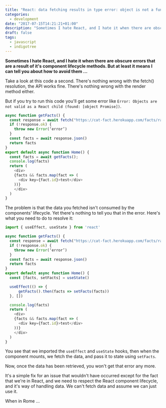 ```yaml
---
title: "React: data fetching results in type error: object is not a function"
categories:
  - development
date: "2017-07-15T14:21:21+01:00"
description: "Sometimes I hate React, and I hate it when there are obscure errors that are a result of it's component lifecycle methods. But at least it means I can tell you about how to avoid them ..."
draft: false
tags:
  - javascript
  - indigotree
---
```


**Sometimes I hate React, and I hate it when there are obscure errors that are a result of it's component lifecycle methods. But at least it means I can tell you about how to avoid them ...**

Take a look at this code a second. There's nothing wrong with the fetch() resolution, the API works fine. There's nothing wrong with the render method either.

But if you try to run this code you'll get some error like `Error: Objects are not valid as a React child (found: [object Promise])`.

```javascript
async function getFacts() {
  const response = await fetch("https://cat-fact.herokuapp.com/facts/random?amount=10")
  if (!response.ok) {
    throw new Error(‘error’)
  }
  const facts = await response.json()
  return facts
}
export default async function Home() {
  const facts = await getFacts();
  console.log(facts)
  return (
    <div>
    {facts && facts.map(fact => (
      <div key={fact.id}>test</div>
    ))}
    </div>
  )
}
```

The problem is that the data you fetched isn't consumed by the components' lifecycle. Yet there's nothing to tell you that in the error. Here's what you need to do to resolve it:

```javascript
import { useEffect, useState } from 'react'

async function getFacts() {
  const response = await fetch("https://cat-fact.herokuapp.com/facts/random?amount=10")
  if (!response.ok) {
    throw new Error(‘error’)
  }
  const facts = await response.json()
  return facts
}
export default async function Home() {
  const [facts, setFacts] = useState()

  useEffect(() => {
      getFacts().then(facts => setFacts(facts))
  }, [])

  console.log(facts)
  return (
    <div>
    {facts && facts.map(fact => (
      <div key={fact.id}>test</div>
    ))}
    </div>
  )
}
```

You see that we imported the `useEffect` and `useState` hooks, then when the component mounts, we fetch the data, and pass it to state using `setFacts`.

Now, once the data has been retrieved, you won't get that error any more.

It's a simple fix for an issue that wouldn't have occurred except for the fact that we're in React, and we need to respect the React component lifecycle, and it's way of handling data. We can't fetch data and assume we can just use it.

When in Rome ...
